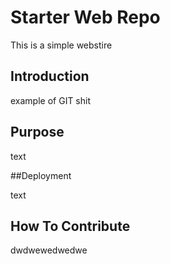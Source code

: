 # Starter Web Repo

This is a simple webstire

## Introduction

example of GIT shit

## Purpose
text

##Deployment

text

## How To Contribute

dwdwewedwedwe